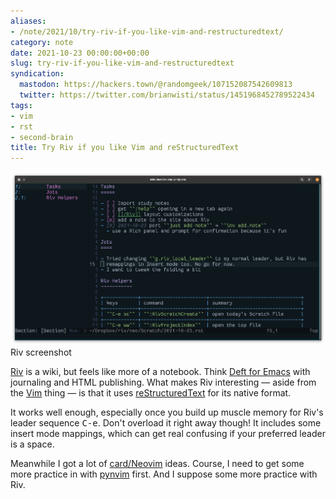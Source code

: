 ```yaml
---
aliases:
- /note/2021/10/try-riv-if-you-like-vim-and-restructuredtext/
category: note
date: 2021-10-23 00:00:00+00:00
slug: try-riv-if-you-like-vim-and-restructuredtext
syndication:
  mastodon: https://hackers.town/@randomgeek/107152087542609813
  twitter: https://twitter.com/brianwisti/status/1451968452789522434
tags:
- vim
- rst
- second-brain
title: Try Riv if you like Vim and reStructuredText
---
```


![attachments/img/2021/cover-2021-10-23.png](../../../attachments/img/2021/cover-2021-10-23.png)
Riv screenshot

[Riv](https://github.com/gu-fan/riv.vim) is a wiki, but feels like more of a notebook. Think [Deft for Emacs](https://jblevins.org/projects/deft/) with journaling and HTML publishing. What makes Riv interesting — aside from the [Vim](https://www.vim.org/) thing — is that it uses [reStructuredText](https://docutils.sourceforge.io/) for its native format.

It works well enough, especially once you build up muscle memory for Riv's leader sequence <kbd>C-e</kbd>. Don't overload it right away though! It includes some insert mode mappings, which can get real confusing if your preferred leader is a space.

Meanwhile I got a lot of [card/Neovim](../../../card/Neovim.md) ideas. Course, I need to get some more practice in with [pynvim](https://pynvim.readthedocs.io/en/latest/) first. And I suppose some more practice with Riv.
